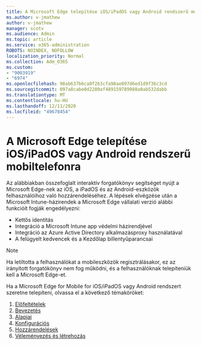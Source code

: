 ```yaml
---
title: A Microsoft Edge telepítése iOS/iPadOS vagy Android rendszerű mobiltelefonra
ms.author: v-jmathew
author: v-jmathew
manager: scotv
ms.audience: Admin
ms.topic: article
ms.service: o365-administration
ROBOTS: NOINDEX, NOFOLLOW
localization_priority: Normal
ms.collection: Adm_O365
ms.custom:
- "9003919"
- "6974"
ms.openlocfilehash: 98ab637b6ca0f2b3cfa98ae897d6ed1d9f36c3cd
ms.sourcegitcommit: 097a8cabe0d2280af489159789988a0ab532dabb
ms.translationtype: MT
ms.contentlocale: hu-HU
ms.lasthandoff: 12/11/2020
ms.locfileid: "49678454"
---
```

# <a name="deploy-microsoft-edge-for-mobile-for-iosipados-or-android"></a>A Microsoft Edge telepítése iOS/iPadOS vagy Android rendszerű mobiltelefonra

Az alábbiakban összefoglalt interaktív forgatókönyv segítséget nyújt a Microsoft Edge-nek az iOS, a iPadOS és az Android-eszközök felhasználóihoz való hozzárendeléséhez. A lépések elvégzése után a Microsoft Intune-házirendek a Microsoft Edge vállalati verzió alábbi funkcióit fogják engedélyezni:

- Kettős identitás
- Integráció a Microsoft Intune app védelmi házirendjével
- Integráció az Azure Active Directory alkalmazásproxy használatával
- A felügyelt kedvencek és a Kezdőlap billentyűparancsai

> [!NOTE]
> Ha letiltotta a felhasználókat a mobileszközök regisztrálásakor, ez az irányított forgatókönyv nem fog működni, és a felhasználóknak telepíteniük kell a Microsoft Edge-et.

Ha a Microsoft Edge for Mobile for iOS/iPadOS vagy Android rendszert szeretne telepíteni, olvassa el a következő témaköröket:

1. [Előfeltételek](https://go.microsoft.com/fwlink/?linkid=2133027)
2. [Bevezetés](https://go.microsoft.com/fwlink/?linkid=2133520)
3. [Alapjai](https://go.microsoft.com/fwlink/?linkid=2133421)
4. [Konfigurációs](https://go.microsoft.com/fwlink/?linkid=2133521)
5. [Hozzárendelések](https://go.microsoft.com/fwlink/?linkid=2132869)
6. [Véleményezés és létrehozás](https://go.microsoft.com/fwlink/?linkid=2133522)
